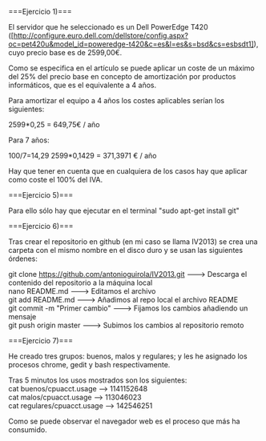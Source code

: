 ===Ejercicio 1)===

El servidor que he seleccionado es un Dell PowerEdge T420 ([http://configure.euro.dell.com/dellstore/config.aspx?oc=pet420u&model_id=poweredge-t420&c=es&l=es&s=bsd&cs=esbsdt1]), cuyo precio base es de 2599,00€.

Como se especifica en el artículo se puede aplicar un coste de un máximo del 25% del precio base en concepto de amortización por productos informáticos, que es el equivalente a 4 años.

Para amortizar el equipo a 4 años los costes aplicables serían los siguientes:

2599*0,25 = 649,75€ / año

Para 7 años:

100/7=14,29
2599*0,1429 = 371,3971 € / año

Hay que tener en cuenta que en cualquiera de los casos hay que aplicar como coste el 100% del IVA.

===Ejercicio 5)===

Para ello sólo hay que ejecutar en el terminal "sudo apt-get install git"

===Ejercicio 6)===

Tras crear el repositorio en github (en mi caso se llama IV2013) se crea una carpeta con el mismo nombre en el disco duro y se usan las siguientes órdenes:

git clone https://github.com/antonioguirola/IV2013.git ---> Descarga el contenido del repositorio a la máquina local <br/>
nano README.md ---> Editamos el archivo <br/>
git add README.md ---> Añadimos al repo local el archivo README <br/>
git commit -m "Primer cambio" ---> Fijamos los cambios añadiendo un mensaje <br/>
git push origin master ---> Subimos los cambios al repositorio remoto <br/>

===Ejercicio 7)===

He creado tres grupos: buenos, malos y regulares; y les he asignado los procesos chrome, gedit y bash respectivamente.

Tras 5 minutos los usos mostrados son los siguientes: <br/>
cat buenos/cpuacct.usage --> 1141152648  <br/>
cat malos/cpuacct.usage  --> 113046023  <br/>
cat regulares/cpuacct.usage --> 142546251  <br/>

Como se puede observar el navegador web es el proceso que más ha consumido.
